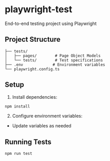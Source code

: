 # playwright-test

End-to-end testing project using Playwright

## Project Structure

```
├── tests/
│   ├── pages/        # Page Object Models
│   └── tests/        # Test specifications
├── .env             # Environment variables
└── playwright.config.ts
```

## Setup

1. Install dependencies:
```bash
npm install
```

2. Configure environment variables:
- Update variables as needed



## Running Tests

```bash
npm run test
```